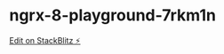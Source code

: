 # ngrx-8-playground-7rkm1n

[Edit on StackBlitz ⚡️](https://stackblitz.com/edit/ngrx-8-playground-7rkm1n)